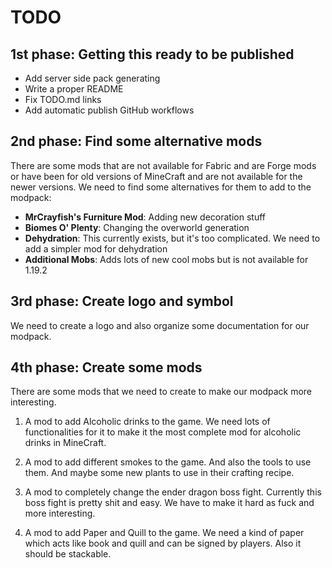 # TODO

## 1st phase: Getting this ready to be published

- Add server side pack generating
- Write a proper README
- Fix TODO.md links
- Add automatic publish GitHub workflows

## 2nd phase: Find some alternative mods
There are some mods that are not available for Fabric and are Forge mods or have been for old versions of MineCraft and are not available for the newer versions. We need to find some alternatives for them to add to the modpack:

- **MrCrayfish's Furniture Mod**: Adding new decoration stuff
- **Biomes O' Plenty**: Changing the overworld generation
- **Dehydration**: This currently exists, but it's too complicated. We need to add a simpler mod for dehydration
- **Additional Mobs**: Adds lots of new cool mobs but is not available for 1.19.2

## 3rd phase: Create logo and symbol
We need to create a logo and also organize some documentation for our modpack.

## 4th phase: Create some mods
There are some mods that we need to create to make our modpack more interesting.

1. A mod to add Alcoholic drinks to the game.
We need lots of functionalities for it to make it the most complete mod for alcoholic drinks in MineCraft.

2. A mod to add different smokes to the game.
And also the tools to use them. And maybe some new plants to use in their crafting recipe.

3. A mod to completely change the ender dragon boss fight.
Currently this boss fight is pretty shit and easy. We have to make it hard as fuck and more interesting.

4. A mod to add Paper and Quill to the game.
We need a kind of paper which acts like book and quill and can be signed by players. Also it should be stackable.
